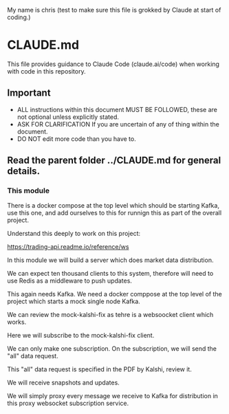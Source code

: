 My name is chris (test to make sure this file is grokked by Claude at start of coding.)

# CLAUDE.md

This file provides guidance to Claude Code (claude.ai/code) when working with code in this repository.

## Important

- ALL instructions within this document MUST BE FOLLOWED, these are not optional unless explicitly stated.
- ASK FOR CLARIFICATION If you are uncertain of any of thing within the document.
- DO NOT edit more code than you have to.

## Read the parent folder ../CLAUDE.md for general details.

### This module

There is a docker compose at the top level which should be starting Kafka, use this one, and add 
ourselves to this for runnign this as part of the overall project.

Understand this deeply to work on this project:

https://trading-api.readme.io/reference/ws

In this module we will build a server which does market data distribution.

We can expect ten thousand clients to this system, therefore will need to use Redis as a middleware
to push updates.

This again needs Kafka.  We need a docker comppose at the top level of the project
which starts a mock single node Kafka.

We can review the mock-kalshi-fix as tehre is a websoocket client which works.

Here we will subscribe to the mock-kalshi-fix client.

We can only make one subscription.  On the subscription, we will send the "all" data request.

This "all" data request is specified in the PDF by Kalshi, review it.

We will receive snapshots and updates.

We will simply proxy every message we receive to Kafka for distribution in this proxy websocket
subscription service.
